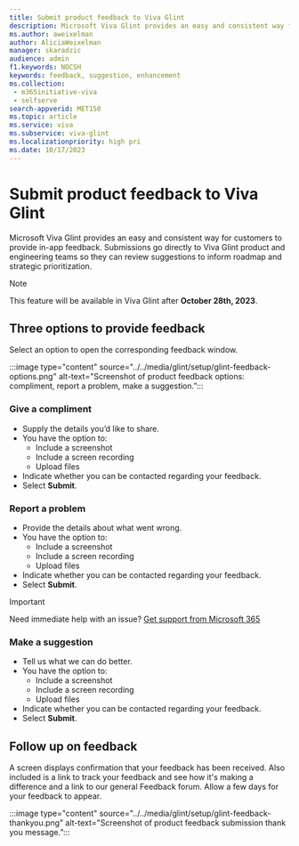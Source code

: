 ```yaml
---
title: Submit product feedback to Viva Glint
description: Microsoft Viva Glint provides an easy and consistent way for customers to provide in-app feedback.
ms.author: aweixelman
author: AliciaWeixelman
manager: skaradzic
audience: admin
f1.keywords: NOCSH
keywords: feedback, suggestion, enhancement
ms.collection: 
 - m365initiative-viva
 - selfserve
search-appverid: MET150
ms.topic: article
ms.service: viva
ms.subservice: viva-glint
ms.localizationpriority: high pri
ms.date: 10/17/2023
---
```


# Submit product feedback to Viva Glint

Microsoft Viva Glint provides an easy and consistent way for customers to provide in-app feedback. Submissions go directly to Viva Glint product and engineering teams so they can review suggestions to inform roadmap and strategic prioritization.

> [!NOTE]
> This feature will be available in Viva Glint after **October 28th, 2023**.

## Three options to provide feedback

Select an option to open the corresponding feedback window.

:::image type="content" source="../../media/glint/setup/glint-feedback-options.png" alt-text="Screenshot of product feedback options: compliment, report a problem, make a suggestion.”:::

### Give a compliment

- Supply the details you’d like to share.
- You have the option to:
  - Include a screenshot
  - Include a screen recording
  - Upload files
- Indicate whether you can be contacted regarding your feedback.
- Select **Submit**.

### Report a problem

- Provide the details about what went wrong.
- You have the option to:
  - Include a screenshot
  - Include a screen recording
  - Upload files
- Indicate whether you can be contacted regarding your feedback.
- Select **Submit**.

> [!IMPORTANT]
> Need immediate help with an issue? [Get support from Microsoft 365](/microsoft-365/admin/get-help-support?view=o365-worldwide&preserve-view=true)

### Make a suggestion

- Tell us what we can do better.
- You have the option to:
  - Include a screenshot
  - Include a screen recording
  - Upload files
- Indicate whether you can be contacted regarding your feedback.
- Select **Submit**.

## Follow up on feedback

A screen displays confirmation that your feedback has been received. Also included is a link to track your feedback and see how it's making a difference and a link to our general Feedback forum. Allow a few days for your feedback to appear.

:::image type="content" source="../../media/glint/setup/glint-feedback-thankyou.png" alt-text="Screenshot of product feedback submission thank you message.”:::
